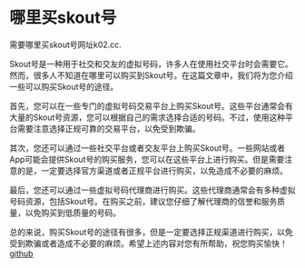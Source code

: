 # 哪里买skout号

需要哪里买skout号网址k02.cc. 

Skout号是一种用于社交和交友的虚拟号码，许多人在使用社交平台时会需要它。然而，很多人不知道在哪里可以购买到Skout号。在这篇文章中，我们将为您介绍一些可以购买Skout号的途径。

首先，您可以在一些专门的虚拟号码交易平台上购买Skout号。这些平台通常会有大量的Skout号资源，您可以根据自己的需求选择合适的号码。不过，使用这种平台需要注意选择正规可靠的交易平台，以免受到欺骗。

其次，您还可以通过一些社交平台或者交友平台上购买Skout号。一些网站或者App可能会提供Skout号的购买服务，您可以在这些平台上进行购买。但是需要注意的是，一定要选择官方渠道或者正规平台进行购买，以免造成不必要的麻烦。

最后，您还可以通过一些虚拟号码代理商进行购买。这些代理商通常会有多种虚拟号码资源，包括Skout号。在购买之前，建议您仔细了解代理商的信誉和服务质量，以免购买到低质量的号码。

总的来说，购买Skout号的途径有很多，但是一定要选择正规渠道进行购买，以免受到欺骗或者造成不必要的麻烦。希望上述内容对您有所帮助，祝您购买愉快！[github](https://github.com)